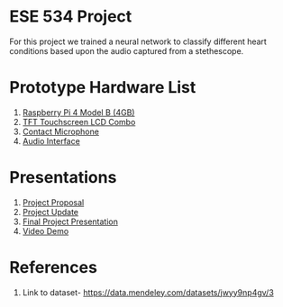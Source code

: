 # ESE 534 Project

For this project we trained a neural network to classify different heart conditions based
upon the audio captured from a stethescope.

# Prototype Hardware List

1. [Raspberry Pi 4 Model B (4GB)](https://www.amazon.com/Raspberry-Model-2019-Quad-Bluetooth/dp/B07TC2BK1X?crid=2WSB5NCICBTQT&dib=eyJ2IjoiMSJ9.4wZGiZcG7IfVeIs8ylcbr6mlJTaWxTi_gQsqNys_p56g93SxWajOISz7n7NLVuWlO44OOTtn4Di3h0scza847F67H11ZYBsUBKIUb4c-mb89GzgCWAUjjjLXte9O76t7a_IjIZYTVIdJWccl2-LYK9PvkUYUhfaZ1VNsehDPlHaWl5ye0bvkLEeAbWmMLRFfPivZZHmi03oalBw7TCUo_FWONduvms1IvrbXE2b6BeE.g4b0qQn1EIh2ipr_xFNCpH1ccENgtHyV_pvvcBI_d3w&dib_tag=se&keywords=raspberry%2Bpi%2B4%2B4gb&qid=1730238949&sprefix=raspberry%2Bpi%2B4%2B4gb%2Caps%2C63&sr=8-1&th=1)
2. [TFT Touchscreen LCD Combo](https://www.amazon.com/Elecrow-Display-Monitor-800x480-Raspberry/dp/B013JECYF2?ie=UTF8&linkCode=ll1&tag=mmjjg-20&linkId=df2d8e154ca1d5ca9fb992d34677ebd3)
3. [Contact Microphone](https://www.amazon.com/TraderPlus-Contact-Microphone-Mandolin-Ukulele/dp/B07795XHLH?dib=eyJ2IjoiMSJ9.-PibDNlinRz79bIpdumGJCj5SKcO5wRmS_PzLIC5PEcEoz0PU5lD3q9dJG217udvm7ZCRAL9eI920l11ieI9KDQl2L_EcE4u42Q6ctQ8B52h8W04AGdgH_Cwmo8HF9gt6I9mP6FaC9_6M3RIbNfx-AIdTX29Lb2_3bWUs85w5Ac0F5UDV-o08cKrLZwze9r-ecVvDuPJxOCJNuDmtSuuRH17aM_4wkZgZ-sKiVa-fBHvIfqOZkhDNFsAFtgX__AuqeWRquZCA3IQylNxUz5xDv5QKWBXUwXb17QRFlXE9dg.wqhUTmOJQvG4WAyFabFC6OWIoQyxcb3-5AYxlKpNW6U&dib_tag=se&keywords=contact+microphone&qid=1730237679&sr=8-6)
4. [Audio Interface](https://www.amazon.com/Cubilux-Interface-Recording-Podcasting-Microphone/dp/B0CNVYBWX7?dib=eyJ2IjoiMSJ9.Ofrj2bZelm_WzHOYXuF4xD2rZGRMGAFVo9x3D2Boiai_ilZXqte-1ONtO9hSfxS9d2WbchPdunMGFGTGg57dDANOe-8n1zReJjqKjU6mbQET77tCc4HYpP-bu5rUoWFEFwoyDnpWGGYWRI3pbvHwnmtF3bFTqHl8zfzbwXd1lyHoAQPEZFczwQNTQJnCF0dQrsr6dOYcNJJmpA1ZjsGf7u5hgeLtRfpolzLeWaRFPshqB_uLMAsB69wq-vmQFyKhQPn8YxvrmY9a5ScIeNkR4bmDTDaBEQLwWc8pmgD3kcM.LMWHNc9LS0k0V2QQgOzuBAtqeipPFGg7KTkkakTJcyM&dib_tag=se&keywords=1%2F4+inch+mic+to+usb+recording&qid=1730239633&sr=8-3)

# Presentations

1. [Project Proposal](https://docs.google.com/presentation/d/1aXbahbYvR3ogfZQphlLMT6WEJyvsSsBNSmaAJ0Ditho/edit?usp=sharing)
2. [Project Update](https://docs.google.com/presentation/d/1LXJPXgqKAhqQOGMH2-iJlxAw4sVpgobF7beq2gKrMow/edit?usp=sharing)
3. [Final Project Presentation](https://docs.google.com/presentation/d/1EZRK4yBZxasGEvvpLq_ITC8wzQ_Pyq9NcL5rzugWilU/edit?usp=sharing)
4. [Video Demo](https://www.youtube.com/watch?v=4_YsJ90r9eo)

# References

1. Link to dataset- https://data.mendeley.com/datasets/jwyy9np4gv/3
